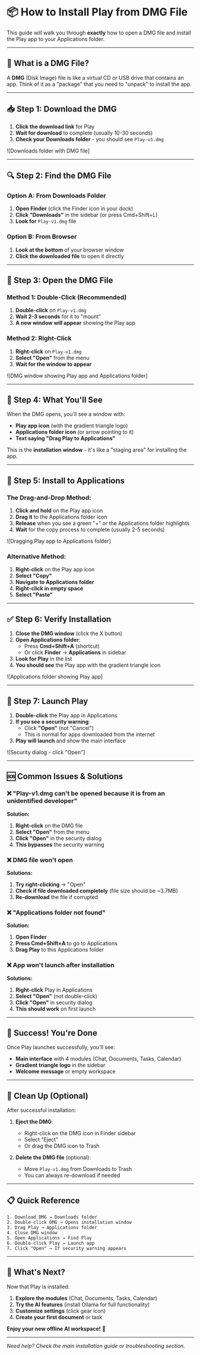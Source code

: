 # 📦 How to Install Play from DMG File

This guide will walk you through **exactly** how to open a DMG file and install the Play app to your Applications folder.

---

## 🎯 **What is a DMG File?**

A **DMG** (Disk Image) file is like a virtual CD or USB drive that contains an app. Think of it as a "package" that you need to "unpack" to install the app.

---

## 📥 **Step 1: Download the DMG**

1. **Click the download link** for Play
2. **Wait for download** to complete (usually 10-30 seconds)
3. **Check your Downloads folder** - you should see `Play-v1.dmg`

![Downloads folder with DMG file]

---

## 🔍 **Step 2: Find the DMG File**

### Option A: From Downloads Folder
1. **Open Finder** (click the Finder icon in your dock)
2. **Click "Downloads"** in the sidebar (or press Cmd+Shift+L)
3. **Look for** `Play-v1.dmg` file

### Option B: From Browser
1. **Look at the bottom** of your browser window
2. **Click the downloaded file** to open it directly

---

## 📂 **Step 3: Open the DMG File**

### Method 1: Double-Click (Recommended)
1. **Double-click** on `Play-v1.dmg`
2. **Wait 2-3 seconds** for it to "mount"
3. **A new window will appear** showing the Play app

### Method 2: Right-Click
1. **Right-click** on `Play-v1.dmg`
2. **Select "Open"** from the menu
3. **Wait for the window to appear**

![DMG window showing Play app and Applications folder]

---

## 🎉 **Step 4: What You'll See**

When the DMG opens, you'll see a window with:

- **Play app icon** (with the gradient triangle logo)
- **Applications folder icon** (or arrow pointing to it)
- **Text saying "Drag Play to Applications"**

This is the **installation window** - it's like a "staging area" for installing the app.

---

## 🚀 **Step 5: Install to Applications**

### The Drag-and-Drop Method:
1. **Click and hold** on the Play app icon
2. **Drag it** to the Applications folder icon
3. **Release** when you see a green "+" or the Applications folder highlights
4. **Wait** for the copy process to complete (usually 2-5 seconds)

![Dragging Play app to Applications folder]

### Alternative Method:
1. **Right-click** on the Play app icon
2. **Select "Copy"**
3. **Navigate to Applications folder**
4. **Right-click in empty space**
5. **Select "Paste"**

---

## ✅ **Step 6: Verify Installation**

1. **Close the DMG window** (click the X button)
2. **Open Applications folder**:
   - Press **Cmd+Shift+A** (shortcut)
   - Or click **Finder** → **Applications** in sidebar
3. **Look for Play** in the list
4. **You should see** the Play app with the gradient triangle icon

![Applications folder showing Play app]

---

## 🎯 **Step 7: Launch Play**

1. **Double-click** the Play app in Applications
2. **If you see a security warning**:
   - Click **"Open"** (not "Cancel")
   - This is normal for apps downloaded from the internet
3. **Play will launch** and show the main interface

![Security dialog - click "Open"]

---

## 🆘 **Common Issues & Solutions**

### ❌ **"Play-v1.dmg can't be opened because it is from an unidentified developer"**

**Solution:**
1. **Right-click** on the DMG file
2. **Select "Open"** from the menu
3. **Click "Open"** in the security dialog
4. **This bypasses** the security warning

### ❌ **DMG file won't open**

**Solutions:**
1. **Try right-clicking** → "Open"
2. **Check if file downloaded completely** (file size should be ~3.7MB)
3. **Re-download** the file if corrupted

### ❌ **"Applications folder not found"**

**Solution:**
1. **Open Finder**
2. **Press Cmd+Shift+A** to go to Applications
3. **Drag Play** to this Applications folder

### ❌ **App won't launch after installation**

**Solutions:**
1. **Right-click** Play in Applications
2. **Select "Open"** (not double-click)
3. **Click "Open"** in security dialog
4. **This should work** on first launch

---

## 🎉 **Success! You're Done**

Once Play launches successfully, you'll see:

- **Main interface** with 4 modules (Chat, Documents, Tasks, Calendar)
- **Gradient triangle logo** in the sidebar
- **Welcome message** or empty workspace

---

## 🧹 **Clean Up (Optional)**

After successful installation:

1. **Eject the DMG**:
   - Right-click on the DMG icon in Finder sidebar
   - Select "Eject"
   - Or drag the DMG icon to Trash

2. **Delete the DMG file** (optional):
   - Move `Play-v1.dmg` from Downloads to Trash
   - You can always re-download if needed

---

## 📋 **Quick Reference**

```
1. Download DMG → Downloads folder
2. Double-click DMG → Opens installation window  
3. Drag Play → Applications folder
4. Close DMG window
5. Open Applications → Find Play
6. Double-click Play → Launch app
7. Click "Open" → If security warning appears
```

---

## 🎯 **What's Next?**

Now that Play is installed:

1. **Explore the modules** (Chat, Documents, Tasks, Calendar)
2. **Try the AI features** (install Ollama for full functionality)
3. **Customize settings** (click gear icon)
4. **Create your first document** or task

**Enjoy your new offline AI workspace!** 🎉

---

*Need help? Check the main installation guide or troubleshooting section.*
